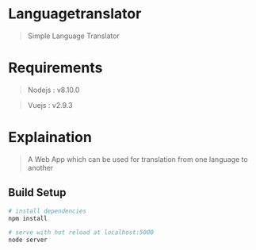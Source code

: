 # Languagetranslator

> Simple Language Translator

# Requirements 
> Nodejs : v8.10.0

> Vuejs : v2.9.3

# Explaination
> A Web App which can be used for translation from one language to another

## Build Setup

``` bash
# install dependencies
npm install

# serve with hot reload at localhost:5000
node server



```

